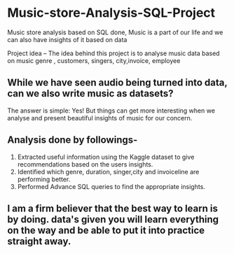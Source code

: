# Music-store-Analysis-SQL-Project
 Music store analysis based on SQL done, Music is a part of our life and we can also have insights of it based on data 


Project idea – The idea behind this project is to analyse music data based on music genre , customers, singers, city,invoice, employee   

## While we have seen audio being turned into data, can we also write music as datasets?
The answer is simple: Yes! But things can get more interesting when we analyse and present beautiful insights of music for our concern.

## Analysis done by followings-
1. Extracted useful information using the Kaggle dataset to give recommendations  based on the users insights.
2. Identified which genre, duration, singer,city and invoiceline  are performing better.
3. Performed Advance SQL queries to find the appropriate insights.


## I am a firm believer that the best way to learn is by doing. data's given  you will learn everything on the way and be able to put it into practice straight away.


